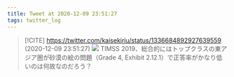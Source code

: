 ```yaml
---
title: Tweet at 2020-12-09 23:51:27
tags: twitter_log
---
```


> [!CITE] https://twitter.com/kaisekiriu/status/1336684892927639559 (2020-12-09 23:51:27)
> ![](https://twitter.com/kaisekiriu/status/1336684892927639559)
> TIMSS 2019、総合的にはトップクラスの東アジア圏が砂漠の絵の問題（Grade 4, Exhibit 2.12.1）で正答率がかなり低いのは何故なのだろう？
